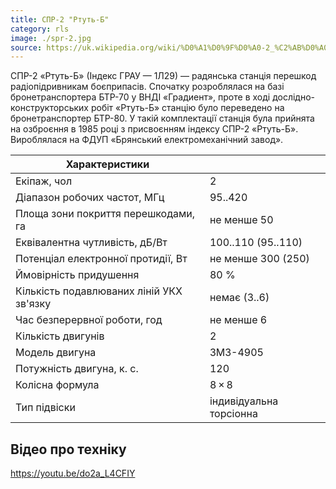 ```yaml
---
title: СПР-2 "Ртуть-Б"
category: rls
image: ./spr-2.jpg
source: https://uk.wikipedia.org/wiki/%D0%A1%D0%9F%D0%A0-2_%C2%AB%D0%A0%D1%82%D1%83%D1%82%D1%8C-%D0%91%C2%BB
---
```


СПР-2 «Ртуть-Б» (Індекс ГРАУ — 1Л29) — радянська станція перешкод радіопідривникам боєприпасів. Спочатку розроблялася на базі бронетранспортера БТР-70 у ВНДІ «Градиент», проте в ході дослідно-конструкторських робіт «Ртуть-Б» станцію було переведено на бронетранспортер БТР-80. У такій комплектації станція була прийнята на озброєння в 1985 році з присвоєнням індексу СПР-2 «Ртуть-Б». Вироблялася на ФДУП «Брянський електромеханічний завод».

| Характеристики                           |                         |
| ---------------------------------------- | ----------------------- |
| Екіпаж, чол                              | 2                       |
| Діапазон робочих частот, МГц             | 95..420                 |
| Площа зони покриття перешкодами, га      | не менше 50             |
| Еквівалентна чутливість, дБ/Вт           | 100..110 (95..110)      |
| Потенціал електронної протидії, Вт       | не менше 300 (250)      |
| Ймовірність придушення                   | 80 %                    |
| Кількість подавлюваних ліній УКХ зв'язку | немає (3..6)            |
| Час безперервної роботи, год             | не менше 6              |
| Кількість двигунів                       | 2                       |
| Модель двигуна                           | ЗМЗ-4905                |
| Потужність двигуна, к. с.                | 120                     |
| Колісна формула                          | 8 × 8                   |
| Тип підвіски                             | індивідуальна торсіонна |

## Відео про техніку

https://youtu.be/do2a_L4CFIY
